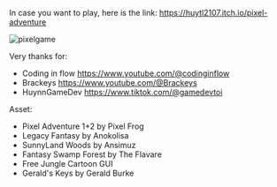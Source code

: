 In case you want to play, here is the link:
https://huytl2107.itch.io/pixel-adventure

![pixelgame](https://github.com/huytl2107/2D_Adventure_Simple_Game/assets/152854861/5c7f0335-10b6-4671-a322-bfdbc13032cb)

Very thanks for:
- Coding in flow https://www.youtube.com/@codinginflow
- Brackeys https://www.youtube.com/@Brackeys
- HuynnGameDev https://www.tiktok.com/@gamedevtoi

Asset:
- Pixel Adventure 1+2 by Pixel Frog
- Legacy Fantasy by Anokolisa
- SunnyLand Woods by Ansimuz
- Fantasy Swamp Forest by The Flavare
- Free Jungle Cartoon GUI
- Gerald's Keys by Gerald Burke


